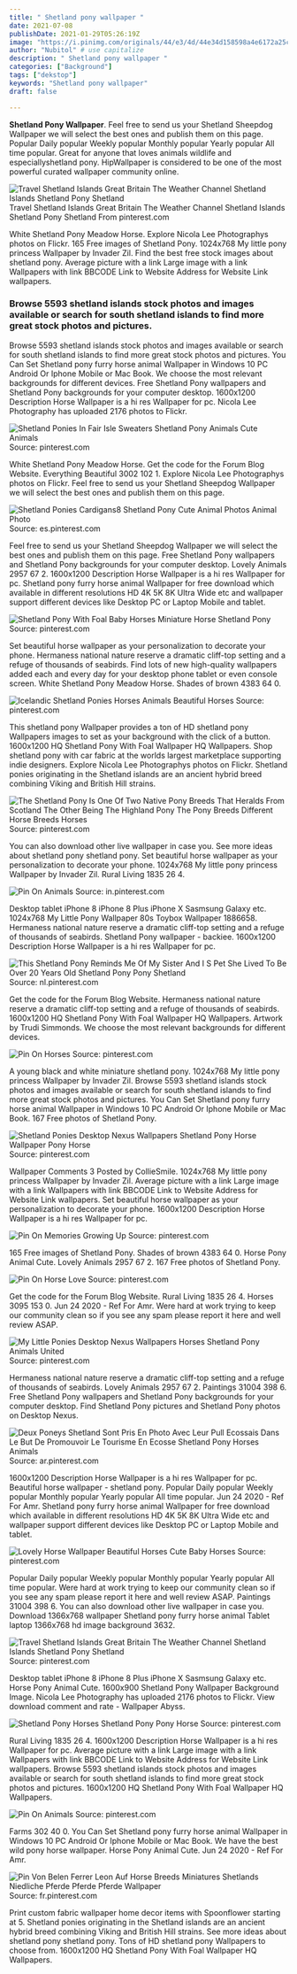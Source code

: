 ```yaml
---
title: " Shetland pony wallpaper "
date: 2021-07-08
publishDate: 2021-01-29T05:26:19Z
image: "https://i.pinimg.com/originals/44/e3/4d/44e34d158598a4e6172a25c924188740.jpg"
author: "Nubitol" # use capitalize
description: " Shetland pony wallpaper "
categories: ["Background"]
tags: ["dekstop"]
keywords: "Shetland pony wallpaper"
draft: false

---
```



**Shetland Pony Wallpaper**. Feel free to send us your Shetland Sheepdog Wallpaper we will select the best ones and publish them on this page. Popular Daily popular Weekly popular Monthly popular Yearly popular All time popular. Great for anyone that loves animals wildlife and especiallyshetland pony. HipWallpaper is considered to be one of the most powerful curated wallpaper community online.

![Travel Shetland Islands Great Britain The Weather Channel Shetland Islands Shetland Pony Shetland](https://i.pinimg.com/originals/47/f5/76/47f576a283f6eed5097c78214a0f5cd0.jpg "Travel Shetland Islands Great Britain The Weather Channel Shetland Islands Shetland Pony Shetland")
Travel Shetland Islands Great Britain The Weather Channel Shetland Islands Shetland Pony Shetland From pinterest.com


White Shetland Pony Meadow Horse. Explore Nicola Lee Photographys photos on Flickr. 165 Free images of Shetland Pony. 1024x768 My little pony princess Wallpaper by Invader Zil. Find the best free stock images about shetland pony. Average picture with a link Large image with a link Wallpapers with link BBCODE Link to Website Address for Website Link wallpapers.

### Browse 5593 shetland islands stock photos and images available or search for south shetland islands to find more great stock photos and pictures.

Browse 5593 shetland islands stock photos and images available or search for south shetland islands to find more great stock photos and pictures. You Can Set Shetland pony furry horse animal Wallpaper in Windows 10 PC Android Or Iphone Mobile or Mac Book. We choose the most relevant backgrounds for different devices. Free Shetland Pony wallpapers and Shetland Pony backgrounds for your computer desktop. 1600x1200 Description Horse Wallpaper is a hi res Wallpaper for pc. Nicola Lee Photography has uploaded 2176 photos to Flickr.


![Shetland Ponies In Fair Isle Sweaters Shetland Pony Animals Cute Animals](https://i.pinimg.com/originals/fa/66/34/fa6634beef55e7f7f98f25911614f6a6.jpg "Shetland Ponies In Fair Isle Sweaters Shetland Pony Animals Cute Animals")
Source: pinterest.com

White Shetland Pony Meadow Horse. Get the code for the Forum Blog Website. Everything Beautiful 3002 102 1. Explore Nicola Lee Photographys photos on Flickr. Feel free to send us your Shetland Sheepdog Wallpaper we will select the best ones and publish them on this page.

![Shetland Ponies Cardigans8 Shetland Pony Cute Animal Photos Animal Photo](https://i.pinimg.com/originals/e8/d4/a0/e8d4a0c297ee323d38b5095474dc62ba.jpg "Shetland Ponies Cardigans8 Shetland Pony Cute Animal Photos Animal Photo")
Source: es.pinterest.com

Feel free to send us your Shetland Sheepdog Wallpaper we will select the best ones and publish them on this page. Free Shetland Pony wallpapers and Shetland Pony backgrounds for your computer desktop. Lovely Animals 2957 67 2. 1600x1200 Description Horse Wallpaper is a hi res Wallpaper for pc. Shetland pony furry horse animal Wallpaper for free download which available in different resolutions HD 4K 5K 8K Ultra Wide etc and wallpaper support different devices like Desktop PC or Laptop Mobile and tablet.

![Shetland Pony With Foal Baby Horses Miniature Horse Shetland Pony](https://i.pinimg.com/originals/ca/f2/2d/caf22d6dad0e368e472df73f6faba06c.jpg "Shetland Pony With Foal Baby Horses Miniature Horse Shetland Pony")
Source: pinterest.com

Set beautiful horse wallpaper as your personalization to decorate your phone. Hermaness national nature reserve a dramatic cliff-top setting and a refuge of thousands of seabirds. Find lots of new high-quality wallpapers added each and every day for your desktop phone tablet or even console screen. White Shetland Pony Meadow Horse. Shades of brown 4383 64 0.

![Icelandic Shetland Ponies Horses Animals Beautiful Horses](https://i.pinimg.com/736x/73/65/57/7365579ab7d03609c6a58a0d8a001b80.jpg "Icelandic Shetland Ponies Horses Animals Beautiful Horses")
Source: pinterest.com

This shetland pony Wallpaper provides a ton of HD shetland pony Wallpapers images to set as your background with the click of a button. 1600x1200 HQ Shetland Pony With Foal Wallpaper HQ Wallpapers. Shop shetland pony with car fabric at the worlds largest marketplace supporting indie designers. Explore Nicola Lee Photographys photos on Flickr. Shetland ponies originating in the Shetland islands are an ancient hybrid breed combining Viking and British Hill strains.

![The Shetland Pony Is One Of Two Native Pony Breeds That Heralds From Scotland The Other Being The Highland Pony The Pony Breeds Different Horse Breeds Horses](https://i.pinimg.com/originals/18/1d/fd/181dfd70b72c22c2cb4b18b80ab55ac6.jpg "The Shetland Pony Is One Of Two Native Pony Breeds That Heralds From Scotland The Other Being The Highland Pony The Pony Breeds Different Horse Breeds Horses")
Source: pinterest.com

You can also download other live wallpaper in case you. See more ideas about shetland pony shetland pony. Set beautiful horse wallpaper as your personalization to decorate your phone. 1024x768 My little pony princess Wallpaper by Invader Zil. Rural Living 1835 26 4.

![Pin On Animals](https://i.pinimg.com/originals/84/24/57/8424574c74996a9a8b9dc0b66419d517.jpg "Pin On Animals")
Source: in.pinterest.com

Desktop tablet iPhone 8 iPhone 8 Plus iPhone X Sasmsung Galaxy etc. 1024x768 My Little Pony Wallpaper 80s Toybox Wallpaper 1886658. Hermaness national nature reserve a dramatic cliff-top setting and a refuge of thousands of seabirds. Shetland Pony wallpaper - backiee. 1600x1200 Description Horse Wallpaper is a hi res Wallpaper for pc.

![This Shetland Pony Reminds Me Of My Sister And I S Pet She Lived To Be Over 20 Years Old Shetland Pony Pony Shetland](https://i.pinimg.com/originals/0a/04/3f/0a043f99acf5a7232e967038ff377a34.jpg "This Shetland Pony Reminds Me Of My Sister And I S Pet She Lived To Be Over 20 Years Old Shetland Pony Pony Shetland")
Source: nl.pinterest.com

Get the code for the Forum Blog Website. Hermaness national nature reserve a dramatic cliff-top setting and a refuge of thousands of seabirds. 1600x1200 HQ Shetland Pony With Foal Wallpaper HQ Wallpapers. Artwork by Trudi Simmonds. We choose the most relevant backgrounds for different devices.

![Pin On Horses](https://i.pinimg.com/originals/1e/6f/75/1e6f75780b90ddeca67dc88d0737689d.jpg "Pin On Horses")
Source: pinterest.com

A young black and white miniature shetland pony. 1024x768 My little pony princess Wallpaper by Invader Zil. Browse 5593 shetland islands stock photos and images available or search for south shetland islands to find more great stock photos and pictures. You Can Set Shetland pony furry horse animal Wallpaper in Windows 10 PC Android Or Iphone Mobile or Mac Book. 167 Free photos of Shetland Pony.

![Shetland Ponies Desktop Nexus Wallpapers Shetland Pony Horse Wallpaper Pony Horse](https://i.pinimg.com/600x315/cb/18/9d/cb189d2d5c05a26f0f5b50095bf40b18.jpg "Shetland Ponies Desktop Nexus Wallpapers Shetland Pony Horse Wallpaper Pony Horse")
Source: pinterest.com

Wallpaper Comments 3 Posted by CollieSmile. 1024x768 My little pony princess Wallpaper by Invader Zil. Average picture with a link Large image with a link Wallpapers with link BBCODE Link to Website Address for Website Link wallpapers. Set beautiful horse wallpaper as your personalization to decorate your phone. 1600x1200 Description Horse Wallpaper is a hi res Wallpaper for pc.

![Pin On Memories Growing Up](https://i.pinimg.com/originals/12/2a/25/122a25f074d7245414c00dad72eb87c5.jpg "Pin On Memories Growing Up")
Source: pinterest.com

165 Free images of Shetland Pony. Shades of brown 4383 64 0. Horse Pony Animal Cute. Lovely Animals 2957 67 2. 167 Free photos of Shetland Pony.

![Pin On Horse Love](https://i.pinimg.com/originals/21/27/28/212728cc89559652e535e13e40f97ee6.jpg "Pin On Horse Love")
Source: pinterest.com

Get the code for the Forum Blog Website. Rural Living 1835 26 4. Horses 3095 153 0. Jun 24 2020 - Ref For Amr. Were hard at work trying to keep our community clean so if you see any spam please report it here and well review ASAP.

![My Little Ponies Desktop Nexus Wallpapers Horses Shetland Pony Animals United](https://i.pinimg.com/originals/09/7c/71/097c7181502b9e62ed55824949584054.jpg "My Little Ponies Desktop Nexus Wallpapers Horses Shetland Pony Animals United")
Source: pinterest.com

Hermaness national nature reserve a dramatic cliff-top setting and a refuge of thousands of seabirds. Lovely Animals 2957 67 2. Paintings 31004 398 6. Free Shetland Pony wallpapers and Shetland Pony backgrounds for your computer desktop. Find Shetland Pony pictures and Shetland Pony photos on Desktop Nexus.

![Deux Poneys Shetland Sont Pris En Photo Avec Leur Pull Ecossais Dans Le But De Promouvoir Le Tourisme En Ecosse Shetland Pony Horses Animals](https://i.pinimg.com/originals/40/88/68/408868dc472b19bdbb22a63880d9b809.jpg "Deux Poneys Shetland Sont Pris En Photo Avec Leur Pull Ecossais Dans Le But De Promouvoir Le Tourisme En Ecosse Shetland Pony Horses Animals")
Source: ar.pinterest.com

1600x1200 Description Horse Wallpaper is a hi res Wallpaper for pc. Beautiful horse wallpaper - shetland pony. Popular Daily popular Weekly popular Monthly popular Yearly popular All time popular. Jun 24 2020 - Ref For Amr. Shetland pony furry horse animal Wallpaper for free download which available in different resolutions HD 4K 5K 8K Ultra Wide etc and wallpaper support different devices like Desktop PC or Laptop Mobile and tablet.

![Lovely Horse Wallpaper Beautiful Horses Cute Baby Horses](https://i.pinimg.com/originals/0b/60/42/0b6042797b2f9eb4fc71562df6a59f4d.jpg "Lovely Horse Wallpaper Beautiful Horses Cute Baby Horses")
Source: pinterest.com

Popular Daily popular Weekly popular Monthly popular Yearly popular All time popular. Were hard at work trying to keep our community clean so if you see any spam please report it here and well review ASAP. Paintings 31004 398 6. You can also download other live wallpaper in case you. Download 1366x768 wallpaper Shetland pony furry horse animal Tablet laptop 1366x768 hd image background 3632.

![Travel Shetland Islands Great Britain The Weather Channel Shetland Islands Shetland Pony Shetland](https://i.pinimg.com/originals/47/f5/76/47f576a283f6eed5097c78214a0f5cd0.jpg "Travel Shetland Islands Great Britain The Weather Channel Shetland Islands Shetland Pony Shetland")
Source: pinterest.com

Desktop tablet iPhone 8 iPhone 8 Plus iPhone X Sasmsung Galaxy etc. Horse Pony Animal Cute. 1600x900 Shetland Pony Wallpaper Background Image. Nicola Lee Photography has uploaded 2176 photos to Flickr. View download comment and rate - Wallpaper Abyss.

![Shetland Pony Horses Shetland Pony Pony Horse](https://i.pinimg.com/originals/38/c1/4a/38c14acb78465820ace2c548ff980d2a.jpg "Shetland Pony Horses Shetland Pony Pony Horse")
Source: pinterest.com

Rural Living 1835 26 4. 1600x1200 Description Horse Wallpaper is a hi res Wallpaper for pc. Average picture with a link Large image with a link Wallpapers with link BBCODE Link to Website Address for Website Link wallpapers. Browse 5593 shetland islands stock photos and images available or search for south shetland islands to find more great stock photos and pictures. 1600x1200 HQ Shetland Pony With Foal Wallpaper HQ Wallpapers.

![Pin On Animals](https://i.pinimg.com/originals/2f/55/58/2f5558005d11d412aae2ca536cb40e10.jpg "Pin On Animals")
Source: pinterest.com

Farms 302 40 0. You Can Set Shetland pony furry horse animal Wallpaper in Windows 10 PC Android Or Iphone Mobile or Mac Book. We have the best wild pony horse wallpaper. Horse Pony Animal Cute. Jun 24 2020 - Ref For Amr.

![Pin Von Belen Ferrer Leon Auf Horse Breeds Miniatures Shetlands Niedliche Pferde Pferde Pferde Wallpaper](https://i.pinimg.com/originals/44/e3/4d/44e34d158598a4e6172a25c924188740.jpg "Pin Von Belen Ferrer Leon Auf Horse Breeds Miniatures Shetlands Niedliche Pferde Pferde Pferde Wallpaper")
Source: fr.pinterest.com

Print custom fabric wallpaper home decor items with Spoonflower starting at 5. Shetland ponies originating in the Shetland islands are an ancient hybrid breed combining Viking and British Hill strains. See more ideas about shetland pony shetland pony. Tons of HD shetland pony Wallpapers to choose from. 1600x1200 HQ Shetland Pony With Foal Wallpaper HQ Wallpapers.

